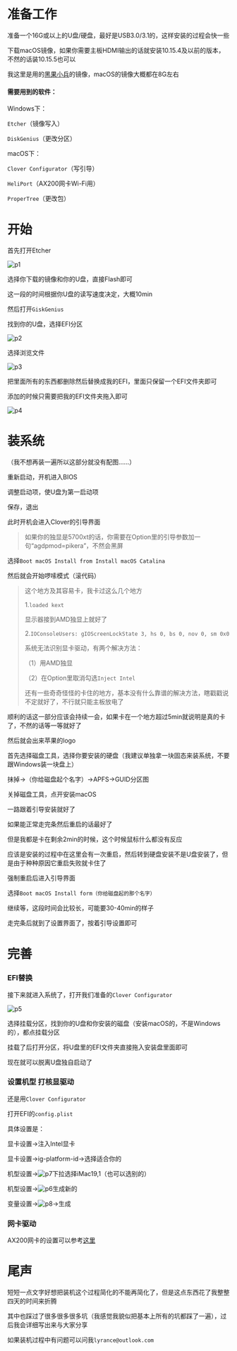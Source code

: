 # 准备工作

准备一个16G或以上的U盘/硬盘，最好是USB3.0/3.1的，这样安装的过程会快一些

下载macOS镜像，如果你需要主板HDMI输出的话就安装10.15.4及以前的版本，不然的话装10.15.5也可以

我这里是用的[黑果小兵](https://blog.daliansky.net/WeChat_First-macOS-Catalina-10.15.4-19E2269-official-version-Clover-5116-original-image-reconstruction-version.html)的镜像，macOS的镜像大概都在8G左右

#### 需要用到的软件：

Windows下：

`Etcher`（镜像写入）

`DiskGenius`（更改分区）

macOS下：

`Clover Configurator`（写引导）

`HeliPort`（AX200网卡Wi-Fi用）

`ProperTree`（更改包）

# 开始

首先打开Etcher

![p1](./pic/p1.png)

选择你下载的镜像和你的U盘，直接Flash即可

这一段的时间根据你U盘的读写速度决定，大概10min

然后打开`GiskGenius`

找到你的U盘，选择EFI分区

![p2](./pic/p2.png)

选择浏览文件

![p3](./pic/p3.png)

把里面所有的东西都删除然后替换成我的EFI，里面只保留一个EFI文件夹即可

添加的时候只需要把我的EFI文件夹拖入即可

![p4](./pic/p4.png)

# 装系统

（我不想再装一遍所以这部分就没有配图……）

重新启动，开机进入BIOS

调整启动项，使U盘为第一启动项

保存，退出

此时开机会进入Clover的引导界面

> 如果你的独显是5700xt的话，你需要在Option里的引导参数加一句“agdpmod=pikera”，不然会黑屏

选择`Boot macOS Install from Install macOS Catalina`

然后就会开始啰嗦模式（滚代码）

> 这个地方及其容易卡，我卡过这么几个地方
>
> 1.`loaded kext`
>
> 显示器接到AMD独显上就好了
>
> 2.`IOConsoleUsers: gIOScreenLockState 3, hs 0, bs 0, nov 0, sm 0x0`
>
> 系统无法识别显卡驱动，有两个解决方法：
>
> （1）用AMD独显
>
> （2）在Option里取消勾选`Inject Intel`
>
> 还有一些奇奇怪怪的卡住的地方，基本没有什么靠谱的解决方法，瞎戳戳说不定就好了，不行就只能主板放电了

顺利的话这一部分应该会持续一会，如果卡在一个地方超过5min就说明是真的卡了，不然的话等一等就好了

然后就会出来苹果的logo

首先选择磁盘工具，选择你要安装的硬盘（我建议单独拿一块固态来装系统，不要跟Windows装一块盘上）

抹掉->（你给磁盘起个名字）->APFS->GUID分区图

关掉磁盘工具，点开安装macOS

一路跟着引导安装就好了

如果能正常走完条然后重启的话最好了

但是我都是卡在剩余2min的时候，这个时候鼠标什么都没有反应

应该是安装的过程中在这里会有一次重启，然后转到硬盘安装不是U盘安装了，但是由于种种原因它重启失败就卡住了

强制重启后进入引导界面

选择`Boot macOS Install form（你给磁盘起的那个名字）`

继续等，这段时间会比较长，可能要30-40min的样子

走完条后就到了设置界面了，按着引导设置即可

# 完善

### EFI替换

接下来就进入系统了，打开我们准备的`Clover Configurator`

![p5](./pic/p5.png)

选择挂载分区，找到你的U盘和你安装的磁盘（安装macOS的，不是Windows的），都点挂载分区

挂载了后打开分区，将U盘里的EFI文件夹直接拖入安装盘里面即可

现在就可以脱离U盘独自启动了

### 设置机型 打核显驱动

还是用`Clover Configurator`

打开EFI的`config.plist`

具体设置是：

显卡设置->注入Intel显卡

显卡设置->ig-platform-id->选择适合你的

机型设置->![p7](./pic/p7.png)下拉选择iMac19,1（也可以选别的）

机型设置->![p6](./pic/p6.png)生成新的



变量设置->![p8](./pic/p8.png)->生成

### 网卡驱动

AX200网卡的设置可以参考[这里](https://github.com/zxystd/itlwm/issues/146)

# 尾声

短短一点文字好想把装机这个过程简化的不能再简化了，但是这点东西花了我整整四天的时间来折腾

其中也踩过了很多很多很多坑（我感觉我貌似把基本上所有的坑都踩了一遍），过后我会详细写出来与大家分享

如果装机过程中有问题可以问我`lyrance@outlook.com`

